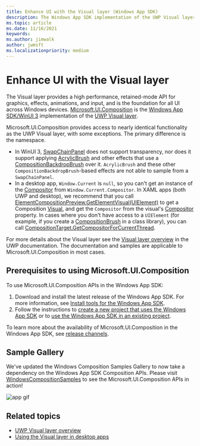 ```yaml
---
title: Enhance UI with the Visual layer (Windows App SDK)
description: The Windows App SDK implementation of the UWP Visual layer.
ms.topic: article
ms.date: 11/16/2021
keywords: 
ms.author: jimwalk
author: jwmsft
ms.localizationpriority: medium
---
```


# Enhance UI with the Visual layer

The Visual layer provides a high performance, retained-mode API for graphics, effects, animations, and input, and is the foundation for all UI across Windows devices. [Microsoft.UI.Composition](/windows/winui/api/microsoft.ui.composition) is the [Windows App SDK/WinUI 3](index.md) implementation of the [UWP Visual layer](/windows/uwp/composition/visual-layer).

Microsoft.UI.Composition provides access to nearly identical functionality as the UWP Visual layer, with some exceptions. The primary difference is the namespace.

- In WinUI 3, [SwapChainPanel](/windows/winui/api/microsoft.ui.xaml.controls.swapchainpanel) does not support transparency, nor does it support applying [AcrylicBrush](/windows/winui/api/microsoft.ui.xaml.media.acrylicbrush) and other effects that use a [CompositionBackdropBrush](/windows/winui/api/microsoft.ui.composition.compositionbackdropbrush) over it. `AcrylicBrush` and these other `CompositionBackdropBrush`-based effects are not able to sample from a `SwapChainPanel`.
- In a desktop app, `Window.Current` is `null`, so you can't get an instance of the [Compositor](/windows/winui/api/microsoft.ui.composition.compositor) from `Window.Current.Compositor`. In XAML apps (both UWP and desktop), we recommend that you call [ElementCompositionPreview.GetElementVisual(UIElement)](/windows/winui/api/microsoft.ui.xaml.hosting.elementcompositionpreview.getelementvisual) to get a Composition [Visual](/windows/winui/api/microsoft.ui.composition.visual), and get the `Compositor` from the visual's [Compositor](/windows/winui/api/microsoft.ui.composition.compositionobject.compositor) property. In cases where you don't have access to a `UIElement` (for example, if you create a [CompositionBrush](/windows/winui/api/microsoft.ui.composition.compositionbrush) in a class library), you can call [CompositionTarget.GetCompositorForCurrentThread](/windows/winui/api/microsoft.ui.xaml.media.compositiontarget.getcompositorforcurrentthread).

For more details about the Visual layer see the [Visual layer overview](/windows/uwp/composition/visual-layer) in the UWP documentation. The documentation and samples are applicable to Microsoft.UI.Composition in most cases.

## Prerequisites to using Microsoft.UI.Composition

To use Microsoft.UI.Composition APIs in the Windows App SDK:

1. Download and install the latest release of the Windows App SDK. For more information, see [Install tools for the Windows App SDK](set-up-your-development-environment.md).
2. Follow the instructions to [create a new project that uses the Windows App SDK](../winui/winui3/create-your-first-winui3-app.md) or to [use the Windows App SDK in an existing project](use-windows-app-sdk-in-existing-project.md).

To learn more about the availability of Microsoft.UI.Composition in the Windows App SDK, see [release channels](release-channels.md).

## Sample Gallery

We've updated the Windows Composition Samples Gallery to now take a dependency on the Windows App SDK Composition APIs. Please visit [WindowsCompositionSamples](https://github.com/microsoft/WindowsCompositionSamples) to see the Microsoft.UI.Composition APIs in action!

![app gif](https://media.giphy.com/media/Hx2beMDfEA7QqWPvD4/giphy.gif)

## Related topics

- [UWP Visual layer overview](/windows/uwp/composition/visual-layer)
- [Using the Visual layer in desktop apps](../desktop/modernize/visual-layer-in-desktop-apps.md)
